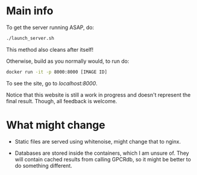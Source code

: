 # Main info

To get the server running ASAP, do:

```bash
./launch_server.sh
```
This method also cleans after itself!


Otherwise, build as you normally would, to run do:

```bash
docker run -it -p 8000:8000 [IMAGE ID] 
```

To see the site, go to *localhost:8000*.

Notice that this website is still a work in progress and doesn't represent the final result. Though, all feedback is welcome.

# What might change

- Static files are served using whitenoise, might change that to nginx.

- Databases are stored inside the containers, which I am unsure of. They will contain cached results from calling GPCRdb, so it might be better to do something different.



